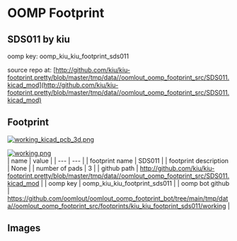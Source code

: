 # OOMP Footprint  
## SDS011  by kiu  
  
oomp key: oomp_kiu_kiu_footprint_sds011  
  
source repo at: [http://github.com/kiu/kiu-footprint.pretty/blob/master/tmp/data//oomlout_oomp_footprint_src/SDS011.kicad_mod](http://github.com/kiu/kiu-footprint.pretty/blob/master/tmp/data//oomlout_oomp_footprint_src/SDS011.kicad_mod)  
## Footprint  
  
[![working_kicad_pcb_3d.png](working_kicad_pcb_3d_600.png)](working_kicad_pcb_3d.png)  
  
[![working.png](working_600.png)](working.png)  
| name | value | 
| --- | --- | 
| footprint name | SDS011 | 
| footprint description | None | 
| number of pads | 3 | 
| github path | http://github.com/kiu/kiu-footprint.pretty/blob/master/tmp/data//oomlout_oomp_footprint_src/SDS011.kicad_mod | 
| oomp key | oomp_kiu_kiu_footprint_sds011 | 
| oomp bot github | https://github.com/oomlout/oomlout_oomp_footprint_bot/tree/main/tmp/data//oomlout_oomp_footprint_src/footprints/kiu_kiu_footprint_sds011/working | 
## Images  
